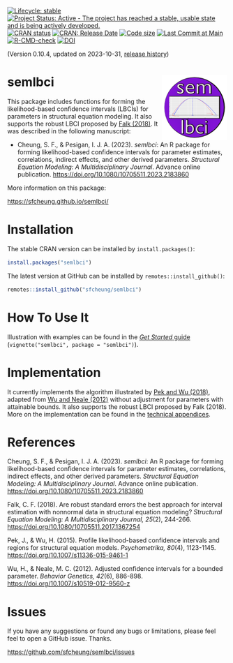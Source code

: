 <!-- badges: start -->
[![Lifecycle: stable](https://img.shields.io/badge/lifecycle-stable-brightgreen.svg)](https://lifecycle.r-lib.org/articles/stages.html#stable)
[![Project Status: Active - The project has reached a stable, usable state and is being actively developed.](https://www.repostatus.org/badges/latest/active.svg)](https://www.repostatus.org/#active)
[![CRAN status](https://www.r-pkg.org/badges/version/semlbci?color=blue)](https://CRAN.R-project.org/package=semlbci)
[![CRAN: Release Date](https://www.r-pkg.org/badges/last-release/semlbci?color=blue)](https://cran.r-project.org/package=semlbci)
[![Code size](https://img.shields.io/github/languages/code-size/sfcheung/semlbci.svg)](https://github.com/sfcheung/semlbci)
[![Last Commit at Main](https://img.shields.io/github/last-commit/sfcheung/semlbci.svg)](https://github.com/sfcheung/semlbci/commits/master)
[![R-CMD-check](https://github.com/sfcheung/semlbci/actions/workflows/R-CMD-check.yaml/badge.svg)](https://github.com/sfcheung/semlbci/actions/workflows/R-CMD-check.yaml)
[![DOI](https://img.shields.io/badge/doi-10.1080/10705511.2023.2183860-blue.svg)](https://doi.org/10.1080/10705511.2023.2183860)
<!-- badges: end -->

(Version 0.10.4, updated on 2023-10-31, [release history](https://sfcheung.github.io/semlbci/news/index.html))

# semlbci <img src="man/figures/logo.png" align="right" height="150" />

This package includes functions for forming the
likelihood-based confidence intervals (LBCIs) for parameters
in structural equation modeling. It also supports the robust LBCI proposed
by [Falk (2018)](https://doi.org/10.1080/10705511.2017.1367254).
It was described in the following manuscript:

- Cheung, S. F., & Pesigan, I. J. A. (2023). *semlbci*:
An R package for forming likelihood-based confidence
intervals for parameter estimates, correlations,
indirect effects, and other derived parameters.
*Structural Equation Modeling: A Multidisciplinary Journal*.
Advance online publication.
https://doi.org/10.1080/10705511.2023.2183860

More information on this package:

https://sfcheung.github.io/semlbci/

# Installation

The stable CRAN version can be installed by `install.packages()`:

```r
install.packages("semlbci")
```

The latest version at GitHub can be installed by `remotes::install_github()`:

```r
remotes::install_github("sfcheung/semlbci")
```

# How To Use It

Illustration with examples can be found
in the [*Get Started* guide](https://sfcheung.github.io/semlbci/articles/semlbci.html)
(`vignette("semlbci", package = "semlbci")`).

# Implementation

It currently implements the
algorithm illustrated by [Pek and Wu (2018)](https://doi.org/10.1007/s11336-015-9461-1),
adapted from
[Wu and Neale (2012)](https://doi.org/10.1007/s10519-012-9560-z) without adjustment for parameters with
attainable bounds. It also supports the robust LBCI proposed
by Falk (2018). More on the implementation can be found in
the [technical appendices](https://sfcheung.github.io/semlbci/articles/).

# References

Cheung, S. F., & Pesigan, I. J. A. (2023). *semlbci*: An R
package for forming likelihood-based confidence intervals
for parameter estimates, correlations, indirect effects,
and other derived parameters.
*Structural Equation Modeling: A Multidisciplinary Journal*. Advance online publication.
https://doi.org/10.1080/10705511.2023.2183860

Falk, C. F. (2018). Are robust standard errors the best approach
for interval estimation with nonnormal data in structural equation
modeling? *Structural Equation Modeling: A Multidisciplinary
Journal, 25*(2), 244-266.
https://doi.org/10.1080/10705511.2017.1367254

Pek, J., & Wu, H. (2015). Profile likelihood-based confidence
intervals and regions for structural equation models.
*Psychometrika, 80*(4), 1123-1145.
https://doi.org/10.1007/s11336-015-9461-1

Wu, H., & Neale, M. C. (2012). Adjusted confidence intervals for a
bounded parameter. *Behavior Genetics, 42*(6), 886-898.
https://doi.org/10.1007/s10519-012-9560-z


# Issues

If you have any suggestions or found any bugs or limitations, please feel
feel to open a GitHub issue. Thanks.

https://github.com/sfcheung/semlbci/issues